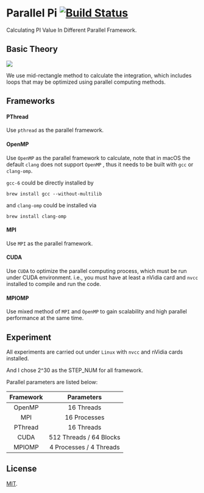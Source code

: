 # Parallel Pi [![Build Status](https://travis-ci.com/RyanWangGit/parallel-pi.svg?branch=master)](https://travis-ci.com/RyanWangGit/parallel-pi)

Calculating PI Value In Different Parallel Framework.

## Basic Theory
<!-- $$\int_0^1 \frac{1}{1+x^2}dx = arctanx\big|_0^1=\frac{\Pi}{4}\quad\Rightarrow\quad\Pi = 4 \times \int_0^1\frac{1}{1+x^2}dx$$ -->
<img src='https://latex.codecogs.com/svg.latex?\int_0^1%20\frac{1}{1+x^2}dx%20=%20arctanx\big|_0^1=\frac{\pi}{4}\quad\Rightarrow\quad\pi%20=%204%20\times%20\int_0^1\frac{1}{1+x^2}dx'></img>


We use mid-rectangle method to calculate the integration, which includes loops that may be optimized using parallel computing methods.

## Frameworks
#### PThread
Use `pthread` as the parallel framework.

#### OpenMP
Use `OpenMP` as the parallel framework to calculate, note that in macOS the default `clang` does not support `OpenMP`
, thus it needs to be built with `gcc` or `clang-omp`.

`gcc-6` could be directly installed by
```
brew install gcc --without-multilib
```

and `clang-omp`  could be installed via
```
brew install clang-omp
```

#### MPI
Use `MPI` as the parallel framework.

#### CUDA
Use `CUDA` to optimize the parallel computing process, which must be run under CUDA environment. i.e., you must have
at least a nVidia card and `nvcc` installed to compile and run the code.

#### MPIOMP
Use mixed method of `MPI` and `OpenMP` to gain scalability and high parallel performance at the same time.

## Experiment
All experiments are carried out under `Linux` with `nvcc` and nVidia cards installed.

And I chose 2^30 as the STEP_NUM for all framework.

Parallel parameters are listed below:

| Framework     | Parameters              |
|:-------------:|:-----------------------:|
| OpenMP        | 16 Threads              |
| MPI           | 16 Processes            |
| PThread       | 16 Threads              |
| CUDA          | 512 Threads / 64 Blocks |
| MPIOMP        | 4 Processes / 4 Threads |


## License
[MIT](https://github.com/RyanWangGit/PI-Calculation/blob/master/LICENSE.md).

